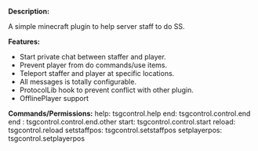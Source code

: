<b>Description:</b>

A simple minecraft plugin to help server staff to do SS.

<b>Features:</b>
- Start private chat between staffer and player.
- Prevent player from do commands/use items.
- Teleport staffer and player at specific locations.
- All messages is totally configurable.
- ProtocolLib hook to prevent conflict with other plugin.
- OfflinePlayer support

<b>Commands/Permissions:</b>
help: tsgcontrol.help
end: tsgcontrol.control.end
end <staffer>: tsgcontrol.control.end.other
start: tsgcontrol.control.start
reload: tsgcontrol.reload
setstaffpos: tsgcontrol.setstaffpos
setplayerpos: tsgcontrol.setplayerpos
